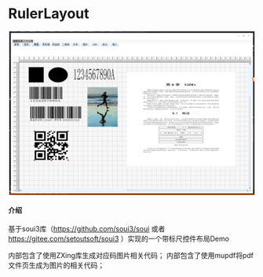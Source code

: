 # RulerLayout

<div align= "center">
<img align="center" width=500 src="demo.png" />
</div>

#### 介绍
基于soui3库（https://github.com/soui3/soui 或者 https://gitee.com/setoutsoft/soui3 ）实现的一个带标尺控件布局Demo

内部包含了使用ZXing库生成对应码图片相关代码；
内部包含了使用mupdf将pdf文件页生成为图片的相关代码；